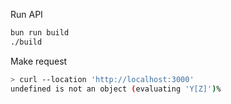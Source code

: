 Run API

```bash
bun run build
./build
```

Make request
```bash
> curl --location 'http://localhost:3000'
undefined is not an object (evaluating 'Y[Z]')%
```